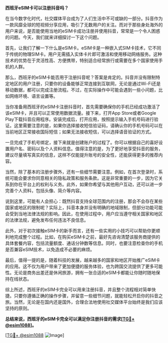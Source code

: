 **西班牙eSIM卡可以注册抖音吗？**

在当今数字化时代，社交媒体平台成为了人们生活中不可或缺的一部分。抖音作为一款风靡全球的短视频分享应用，吸引了无数用户的关注。而对于那些身处海外的用户来说，是否能使用当地的eSIM卡成功注册并使用抖音，常常是一个令人困惑的问题。今天，我们就来详细探讨一下这个问题。

首先，让我们了解一下什么是eSIM卡。eSIM卡是一种嵌入式SIM卡技术，它不同于传统的物理SIM卡。用户无需插入实体卡片即可激活和使用移动网络服务。这种技术的优势在于灵活性高、方便携带，特别适合经常旅行或需要在多个国家使用手机的人群。

那么，西班牙的eSIM卡能否用于注册抖音呢？答案是肯定的。抖音并没有限制特定地区的用户注册，只要你的设备能够正常连接到互联网，无论是通过Wi-Fi还是移动数据，都可以完成注册流程。不过，在实际操作中可能会遇到一些小问题，比如网络环境、语言设置等。

当你准备用西班牙的eSIM卡注册抖音时，首先需要确保你的手机已经成功激活了该eSIM卡，并且可以正常使用数据流量。接下来，打开App Store或者Google Play下载抖音应用程序。安装完成后，打开应用，按照提示输入手机号码进行验证。这里需要注意的是，如果你选择接收短信验证码，请确认你的手机号码可以在当前地区正常接收国际短信；如果无法接收短信，可以选择语音验证的方式。

一旦完成了手机号绑定，接下来就是创建账户的过程了。你可以根据自己的喜好设置用户名、密码以及个人资料信息。值得注意的是，为了更好地享受抖音的服务，建议尽量填写真实的信息，这样不仅能提升账号的安全性，还能获得更多的推荐内容。

当然，除了基本的注册步骤外，还有一些细节需要注意。例如，在首次登录时，系统可能会要求你同意相关的隐私政策和服务条款。这是非常重要的一步，因为它关系到你在平台上的权利与义务。此外，如果你希望与其他用户互动，还可以进一步完善个人资料，包括头像、简介等内容。

说到这里，可能有人会担心：既然抖音支持全球范围内的注册，那会不会存在某些国家或地区的限制呢？实际上，抖音本身并没有明确的地域限制，但部分功能可能会受到当地法律法规的影响。因此，在使用过程中，用户应当遵守相关国家和地区的法律法规，避免发布任何违法不良信息。

此外，对于初次接触eSIM卡的新手而言，还有一些实用的小技巧可以帮助你更顺利地完成整个过程。比如，在购买eSIM卡之前，最好先咨询清楚该服务商提供的具体套餐内容，包括流量额度、通话分钟数等信息。同时，也要注意检查你的手机是否兼容eSIM技术，以免造成不必要的麻烦。

最后，值得一提的是，随着科技的发展，越来越多的国家和地区开始推广eSIM卡的应用。这不仅为用户带来了更加便捷的服务体验，也为跨国交流提供了更多可能性。无论是商务出差还是休闲旅游，拥有一张合适的eSIM卡都能让你随时随地保持在线状态。

综上所述，西班牙的eSIM卡完全可以用来注册抖音，并且整个流程相对简单快捷。只要你遵循正确的操作步骤，并留意一些细节问题，就能轻松开启你的抖音之旅。当然，无论是在国内还是国外，合理合法地使用社交媒体平台始终是我们应该坚持的原则。

**总结来说，西班牙的eSIM卡完全可以满足你注册抖音的需求[[TG💪+ @esim1088](https://t.me/s/esim1088)]。**

[[TG💪+ @esim1088](https://t.me/s/esim1088) ![Image](https://i.postimg.cc/4NQfJmqS/Snipaste-2025-05-13-00-14-12.png)]
